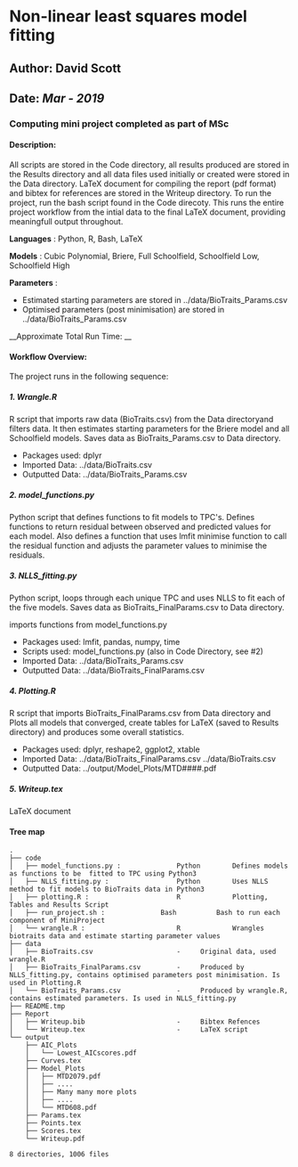 # Non-linear least squares model fitting
## Author: David Scott 
## Date: _Mar - 2019_

### Computing mini project completed as part of MSc 

#### Description: 
All scripts are stored in the Code directory, all results produced are stored in the Results directory and all data files used initially or created were stored in the Data directory. LaTeX document for compiling the report (pdf format) and bibtex for references are stored in the Writeup directory. To run the project, run the bash script found in the Code direcoty. This runs the entire project workflow from the intial data to the final LaTeX document, providing meaningfull output throughout. 

__Languages__ : Python, R, Bash, LaTeX

__Models__ : Cubic Polynomial, Briere, Full Schoolfield, Schoolfield Low, Schoolfield High

__Parameters__ : 

* Estimated starting parameters are stored in ../data/BioTraits_Params.csv
* Optimised parameters (post minimisation) are stored in ../data/BioTraits_Params.csv

__Approximate Total Run Time: __

#### Workflow Overview:
The project runs in the following sequence:

##### 1. Wrangle.R
R script that imports raw data (BioTraits.csv) from the Data directoryand filters data. It then estimates starting parameters for the Briere model and all Schoolfield models. Saves data as BioTraits_Params.csv to Data directory. 

* Packages used: dplyr
* Imported Data: ../data/BioTraits.csv
* Outputted Data: ../data/BioTraits_Params.csv

##### 2. model_functions.py
Python script that defines functions to fit models to TPC's. Defines functions to return residual between observed and predicted values for each model. Also defines a function that uses lmfit minimise function to call the residual function and adjusts the parameter values to minimise the residuals. 

##### 3. NLLS_fitting.py 
Python script, loops through each unique TPC and uses NLLS to fit each of the five models.
Saves data as BioTraits_FinalParams.csv to Data directory. 

imports functions from model_functions.py

* Packages used: lmfit, pandas, numpy, time
* Scripts used: model_functions.py (also in Code Directory, see #2)
* Imported Data: ../data/BioTraits_Params.csv
* Outputted Data: ../data/BioTraits_FinalParams.csv 

##### 4. Plotting.R
R script that imports BioTraits_FinalParams.csv from Data directory and Plots all models that converged, create tables for LaTeX (saved to Results directory) and produces some overall statistics. 

* Packages used: dplyr, reshape2, ggplot2, xtable
* Imported Data: ../data/BioTraits_FinalParams.csv 
                 ../data/BioTraits.csv
* Outputted Data: ../output/Model_Plots/MTD####.pdf 

##### 5. Writeup.tex
LaTeX document

#### Tree map
```
.
├── code
│   ├── model_functions.py :              Python        Defines models as functions to be  fitted to TPC using Python3
│   ├── NLLS_fitting.py :                 Python        Uses NLLS method to fit models to BioTraits data in Python3
│   ├── plotting.R :                      R             Plotting, Tables and Results Script
│   ├── run_project.sh :              Bash          Bash to run each component of MiniProject 
│   └── wrangle.R :                       R             Wrangles biotraits data and estimate starting parameter values 
├── data
│   ├── BioTraits.csv                     -     Original data, used wrangle.R
│   ├── BioTraits_FinalParams.csv         -     Produced by NLLS_fitting.py, contains optimised parameters post minimisation. Is used in Plotting.R
│   └── BioTraits_Params.csv              -     Produced by wrangle.R, contains estimated parameters. Is used in NLLS_fitting.py
├── README.tmp
├── Report
│   ├── Writeup.bib                       -     Bibtex Refences
│   └── Writeup.tex                       -     LaTeX script
└── output
    ├── AIC_Plots
    │   └── Lowest_AICscores.pdf
    ├── Curves.tex
    ├── Model_Plots
    │   ├── MTD2079.pdf
    │   ├── ....
    │   ├── Many many more plots
    │   ├── ....
    │   └── MTD608.pdf
    ├── Params.tex
    ├── Points.tex
    ├── Scores.tex
    └── Writeup.pdf

8 directories, 1006 files

```
